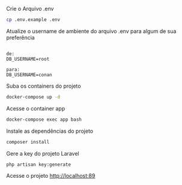 
Crie o Arquivo .env
```sh
cp .env.example .env
```


Atualize o username de ambiente do arquivo .env para algum de sua preferência
```dosini

de:
DB_USERNAME=root

para:
DB_USERNAME=conan
```

Suba os containers do projeto
```sh
docker-compose up -d
```


Acesse o container app
```sh
docker-compose exec app bash
```


Instale as dependências do projeto
```sh
composer install
```


Gere a key do projeto Laravel
```sh
php artisan key:generate
```


Acesse o projeto
[http://localhost:89](http://localhost:89)
